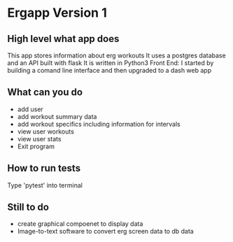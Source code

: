# Ergapp Version 1

## High level what app does
This app stores information about erg workouts 
It uses a postgres database and an API built with flask
It is written in Python3
Front End: I started by building a comand line interface and then upgraded to a dash web app
 

##  What can you do
* add user
* add workout summary data
* add workout specifics including information for intervals 
* view user workouts
* view user stats 
* Exit program 

## How to run tests
Type 'pytest' into terminal 

## Still to do
* create graphical compoenet to display data
* Image-to-text software to convert erg screen data to db data
